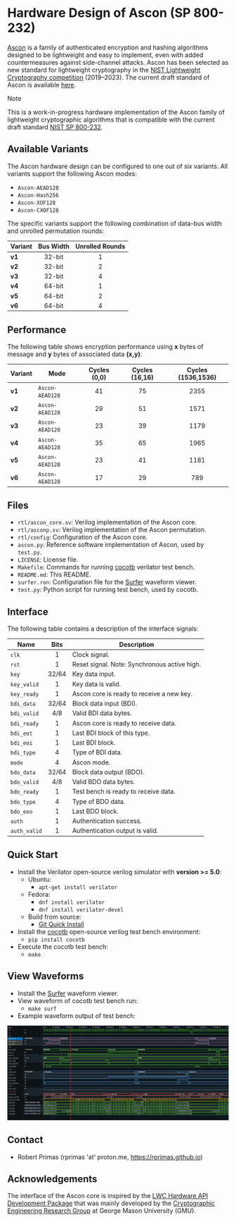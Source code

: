 # Hardware Design of Ascon (SP 800-232)

[Ascon](https://ascon.iaik.tugraz.at) is a family of authenticated encryption and hashing algorithms designed to be lightweight and easy to implement, even with added countermeasures against side-channel attacks. Ascon has been selected as new standard for lightweight cryptography in the [NIST Lightweight Cryptography competition](https://csrc.nist.gov/Projects/Lightweight-Cryptography) (2019–2023). The current draft standard of Ascon is available [here](https://doi.org/10.6028/NIST.SP.800-232.ipd).

> [!NOTE]
> This is a work-in-progress hardware implementation of the Ascon family of lightweight cryptographic algorithms that is compatible with the current draft standard [NIST SP 800-232](https://doi.org/10.6028/NIST.SP.800-232.ipd).

## Available Variants

The Ascon hardware design can be configured to one out of six variants.
All variants support the following Ascon modes:
  - `Ascon-AEAD128`
  - `Ascon-Hash256`
  - `Ascon-XOF128`
  - `Ascon-CXOF128`

The specific variants support the following combination of data-bus width and unrolled permutation rounds:

| **Variant** | **Bus Width** | **Unrolled Rounds** |
|-------------|:-------------:|:-------------------:|
| **v1**      |     32-bit    |          1          |
| **v2**      |     32-bit    |          2          |
| **v3**      |     32-bit    |          4          |
| **v4**      |     64-bit    |          1          |
| **v5**      |     64-bit    |          2          |
| **v6**      |     64-bit    |          4          |

## Performance

The following table shows encryption performance using **x** bytes of message and **y** bytes of associated data **(x,y)**:

| **Variant** | **Mode**        | **Cycles (0,0)** | **Cycles (16,16)** | **Cycles (1536,1536)** |
|-------------|-----------------|:----------------:|:------------------:|:----------------------:|
| **v1**      | `Ascon-AEAD128` |        41        |         75         |          2355          |
| **v2**      | `Ascon-AEAD128` |        29        |         51         |          1571          |
| **v3**      | `Ascon-AEAD128` |        23        |         39         |          1179          |
| **v4**      | `Ascon-AEAD128` |        35        |         65         |          1965          |
| **v5**      | `Ascon-AEAD128` |        23        |         41         |          1181          |
| **v6**      | `Ascon-AEAD128` |        17        |         29         |           789          |

## Files

- `rtl/ascon_core.sv`: Verilog implementation of the Ascon core.
- `rtl/asconp.sv`: Verilog implementation of the Ascon permutation.
- `rtl/config`: Configuration of the Ascon core.
- `ascon.py`: Reference software implementation of Ascon, used by `test.py`.
- `LICENSE`: License file.
- `Makefile`: Commands for running [cocotb](https://www.cocotb.org/) verilator test bench.
- `README.md`: This README.
- `surfer.ron`: Configuration file for the [Surfer](https://surfer-project.org/) waveform viewer.
- `test.py`: Python script for running test bench, used by cocotb.

## Interface

The following table contains a description of the interface signals:

| **Name**     | **Bits** | **Description**                                  |
|--------------|:--------:|--------------------------------------------------|
| `clk`        |     1    | Clock signal.                                    |
| `rst`        |     1    | Reset signal. Note: Synchronous active high.     |
| `key`        |   32/64  | Key data input.                                  |
| `key_valid`  |     1    | Key data is valid.                               |
| `key_ready`  |     1    | Ascon core is ready to receive a new key.        |
| `bdi_data`   |   32/64  | Block data input (BDI).                          |
| `bdi_valid`  |    4/8   | Valid BDI data bytes.                            |
| `bdi_ready`  |     1    | Ascon core is ready to receive data.             |
| `bdi_eot`    |     1    | Last BDI block of this type.                     |
| `bdi_eoi`    |     1    | Last BDI block.                                  |
| `bdi_type`   |     4    | Type of BDI data.                                |
| `mode`       |     4    | Ascon mode.                                      |
| `bdo_data`   |   32/64  | Block data output (BDO).                         |
| `bdo_valid`  |    4/8   | Valid BDO data bytes.                            |
| `bdo_ready`  |     1    | Test bench is ready to receive data.             |
| `bdo_type`   |     4    | Type of BDO data.                                |
| `bdo_eoo`    |     1    | Last BDO block.                                  |
| `auth`       |     1    | Authentication success.                          |
| `auth_valid` |     1    | Authentication output is valid.                  |

## Quick Start

- Install the Verilator open-source verilog simulator with **version >= 5.0**:
  - Ubuntu:
    - `apt-get install verilator`
  - Fedora:
    - `dnf install verilator`
    - `dnf install verilator-devel`
  - Build from source:
    - [Git Quick Install](https://verilator.org/guide/latest/install.html#git-quick-install)
- Install the [cocotb](https://www.cocotb.org/) open-source verilog test bench environment:
  - `pip install cocotb`
- Execute the cocotb test bench:
  - `make`

## View Waveforms

- Install the [Surfer](https://surfer-project.org/) waveform viewer.
- View waveform of cocotb test bench run:
  - `make surf`
- Example waveform output of test bench:

<p align="center">
<img src="surfer.png" alt="Surfer waveform viewer" width="600"/>
</p>

## Contact

- Robert Primas (rprimas 'at' proton.me, https://rprimas.github.io)

## Acknowledgements

The interface of the Ascon core is inspired by the [LWC Hardware API Development Package](https://github.com/GMUCERG/LWC) that was mainly developed by the [Cryptographic Engineering Research Group](https://cryptography.gmu.edu) at George Mason University (GMU).
